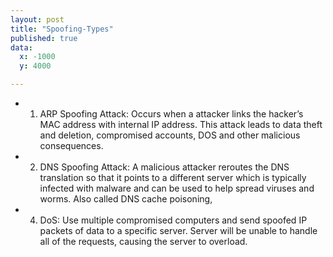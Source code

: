 ```yaml
---
layout: post
title: "Spoofing-Types"
published: true
data:
  x: -1000
  y: 4000

---
```


+ 1. ARP Spoofing Attack:  Occurs when a attacker links the hacker’s MAC address with internal IP address. This attack leads to data theft and deletion, compromised accounts, DOS  and other malicious consequences. 

+ 2. DNS Spoofing Attack:  A malicious attacker reroutes the DNS translation so that it points to a different server which is typically infected with malware and can be used to help spread viruses and worms. Also called DNS cache poisoning, 

+ 4. DoS: Use multiple compromised computers and send spoofed IP packets of data to a specific server. Server will be unable to handle all of the requests, causing the server to overload. 
